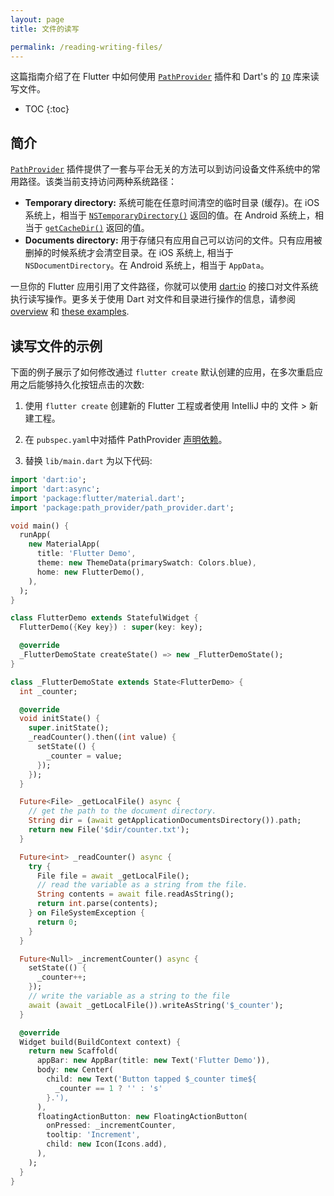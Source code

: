 ```yaml
---
layout: page
title: 文件的读写

permalink: /reading-writing-files/
---
```


这篇指南介绍了在 Flutter 中如何使用 [`PathProvider`](https://pub.dartlang.org/packages/path_provider) 插件和 Dart's 的 [`IO`](https://api.dartlang.org/stable/dart-io/dart-io-library.html) 库来读写文件。

* TOC
{:toc}

## 简介
[`PathProvider`](https://pub.dartlang.org/packages/path_provider) 插件提供了一套与平台无关的方法可以到访问设备文件系统中的常用路径。该类当前支持访问两种系统路径：

+ **Temporary directory:** 系统可能在任意时间清空的临时目录 (缓存)。在 iOS 系统上，相当于 [`NSTemporaryDirectory()`](https://developer.apple.com/reference/foundation/1409211-nstemporarydirectory) 返回的值。在 Android 系统上，相当于 [`getCacheDir()`](https://developer.android.com/reference/android/content/Context.html#getCacheDir()) 返回的值。
+ **Documents directory:** 用于存储只有应用自己可以访问的文件。只有应用被删掉的时候系统才会清空目录。在 iOS 系统上, 相当于 `NSDocumentDirectory`。在 Android 系统上，相当于 `AppData`。

一旦你的 Flutter 应用引用了文件路径，你就可以使用 [dart:io](https://api.dartlang.org/stable/dart-io/dart-io-library.html) 的接口对文件系统执行读写操作。更多关于使用 Dart 对文件和目录进行操作的信息，请参阅 [overview](https://www.dartlang.org/articles/dart-vm/io) 和 [these examples](https://www.dartlang.org/dart-vm/dart-by-example#files-directories-and-symlinks).

## 读写文件的示例

下面的例子展示了如何修改通过 `flutter create` 默认创建的应用，在多次重启应用之后能够持久化按钮点击的次数:

1. 使用 `flutter create` 创建新的 Flutter 工程或者使用 IntelliJ 中的 文件 > 新建工程。

1. 在 `pubspec.yaml`中对插件 PathProvider [声明依赖](https://pub.dartlang.org/packages/path_provider#-installing-tab-)。

1. 替换 `lib/main.dart` 为以下代码:

```dart
import 'dart:io';
import 'dart:async';
import 'package:flutter/material.dart';
import 'package:path_provider/path_provider.dart';

void main() {
  runApp(
    new MaterialApp(
      title: 'Flutter Demo',
      theme: new ThemeData(primarySwatch: Colors.blue),
      home: new FlutterDemo(),
    ),
  );
}

class FlutterDemo extends StatefulWidget {
  FlutterDemo({Key key}) : super(key: key);

  @override
  _FlutterDemoState createState() => new _FlutterDemoState();
}

class _FlutterDemoState extends State<FlutterDemo> {
  int _counter;

  @override
  void initState() {
    super.initState();
    _readCounter().then((int value) {
      setState(() {
        _counter = value;
      });
    });
  }

  Future<File> _getLocalFile() async {
    // get the path to the document directory.
    String dir = (await getApplicationDocumentsDirectory()).path;
    return new File('$dir/counter.txt');
  }

  Future<int> _readCounter() async {
    try {
      File file = await _getLocalFile();
      // read the variable as a string from the file.
      String contents = await file.readAsString();
      return int.parse(contents);
    } on FileSystemException {
      return 0;
    }
  }

  Future<Null> _incrementCounter() async {
    setState(() {
      _counter++;
    });
    // write the variable as a string to the file
    await (await _getLocalFile()).writeAsString('$_counter');
  }

  @override
  Widget build(BuildContext context) {
    return new Scaffold(
      appBar: new AppBar(title: new Text('Flutter Demo')),
      body: new Center(
        child: new Text('Button tapped $_counter time${
          _counter == 1 ? '' : 's'
        }.'),
      ),
      floatingActionButton: new FloatingActionButton(
        onPressed: _incrementCounter,
        tooltip: 'Increment',
        child: new Icon(Icons.add),
      ),
    );
  }
}
```
